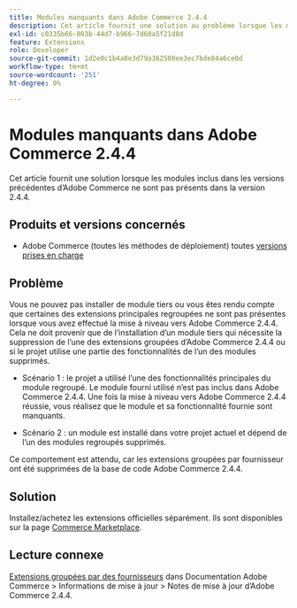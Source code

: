 ```yaml
---
title: Modules manquants dans Adobe Commerce 2.4.4
description: Cet article fournit une solution au problème lorsque les modules inclus dans les versions précédentes d’Adobe Commerce ne sont pas présents dans la version 2.4.4.
exl-id: c0335b66-803b-44d7-b966-7d60a5f21d8d
feature: Extensions
role: Developer
source-git-commit: 1d2e0c1b4a8e3d79a362500ee3ec7bde84a6ce0d
workflow-type: tm+mt
source-wordcount: '251'
ht-degree: 0%

---
```


# Modules manquants dans Adobe Commerce 2.4.4

Cet article fournit une solution lorsque les modules inclus dans les versions précédentes d’Adobe Commerce ne sont pas présents dans la version 2.4.4.

## Produits et versions concernés

* Adobe Commerce (toutes les méthodes de déploiement) toutes  [versions prises en charge](https://www.adobe.com/content/dam/cc/en/legal/terms/enterprise/pdfs/Adobe-Commerce-Software-Lifecycle-Policy.pdf)

## Problème

Vous ne pouvez pas installer de module tiers ou vous êtes rendu compte que certaines des extensions principales regroupées ne sont pas présentes lorsque vous avez effectué la mise à niveau vers Adobe Commerce 2.4.4. Cela ne doit provenir que de l’installation d’un module tiers qui nécessite la suppression de l’une des extensions groupées d’Adobe Commerce 2.4.4 ou si le projet utilise une partie des fonctionnalités de l’un des modules supprimés.

* Scénario 1 : le projet a utilisé l’une des fonctionnalités principales du module regroupé. Le module fourni utilisé n’est pas inclus dans Adobe Commerce 2.4.4. Une fois la mise à niveau vers Adobe Commerce 2.4.4 réussie, vous réalisez que le module et sa fonctionnalité fournie sont manquants.

* Scénario 2 : un module est installé dans votre projet actuel et dépend de l’un des modules regroupés supprimés.

Ce comportement est attendu, car les extensions groupées par fournisseur ont été supprimées de la base de code Adobe Commerce 2.4.4.

## Solution

Installez/achetez les extensions officielles séparément. Ils sont disponibles sur la page [Commerce Marketplace](https://marketplace.magento.com/extensions.html).

## Lecture connexe

[Extensions groupées par des fournisseurs](https://experienceleague.adobe.com/docs/commerce-operations/release/notes/adobe-commerce/2-4-4.html?#vendor-bundled-extensions) dans Documentation Adobe Commerce > Informations de mise à jour > Notes de mise à jour d’Adobe Commerce 2.4.4.
